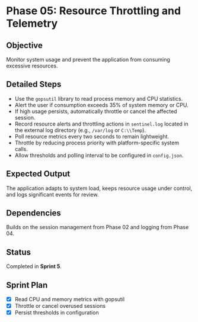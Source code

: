 # Phase 05: Resource Throttling and Telemetry

## Objective
Monitor system usage and prevent the application from consuming excessive resources.

## Detailed Steps
- Use the `gopsutil` library to read process memory and CPU statistics.
- Alert the user if consumption exceeds 35% of system memory or CPU.
- If high usage persists, automatically throttle or cancel the affected session.
- Record resource alerts and throttling actions in `sentinel.log` located
  in the external log directory (e.g., `/var/log` or `C:\\Temp`).
- Poll resource metrics every two seconds to remain lightweight.
- Throttle by reducing process priority with platform-specific system calls.
- Allow thresholds and polling interval to be configured in `config.json`.

## Expected Output
The application adapts to system load, keeps resource usage under control, and logs significant events for review.

## Dependencies
Builds on the session management from Phase 02 and logging from Phase 04.

## Status
Completed in **Sprint 5**.

## Sprint Plan
- [x] Read CPU and memory metrics with gopsutil
- [x] Throttle or cancel overused sessions
- [x] Persist thresholds in configuration
